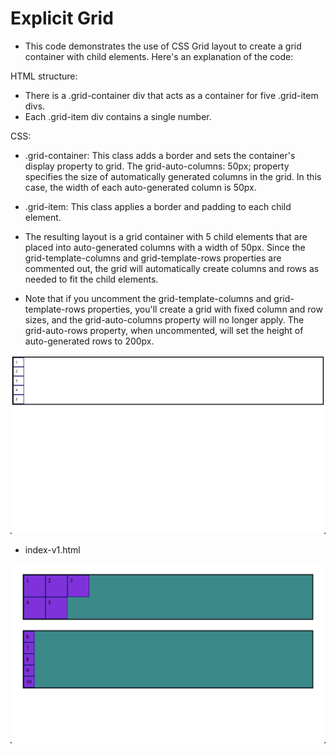 # Explicit Grid

- This code demonstrates the use of CSS Grid layout to create a grid container with child elements. Here's an explanation of the code:

HTML structure:

- There is a .grid-container div that acts as a container for five .grid-item divs.
- Each .grid-item div contains a single number.

CSS:

- .grid-container: This class adds a border and sets the container's display property to grid. The grid-auto-columns: 50px; property specifies the size of automatically generated columns in the grid. In this case, the width of each auto-generated column is 50px.
- .grid-item: This class applies a border and padding to each child element.

- The resulting layout is a grid container with 5 child elements that are placed into auto-generated columns with a width of 50px. Since the grid-template-columns and grid-template-rows properties are commented out, the grid will automatically create columns and rows as needed to fit the child elements.
- Note that if you uncomment the grid-template-columns and grid-template-rows properties, you'll create a grid with fixed column and row sizes, and the grid-auto-columns property will no longer apply. The grid-auto-rows property, when uncommented, will set the height of auto-generated rows to 200px.


![img](.images/image-2023-04-15-22-50-49.png)

- index-v1.html

![img](.images/image-2023-04-15-23-04-18.png)
